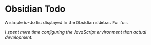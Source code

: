 # Obsidian Todo
A simple to-do list displayed in the Obsidian sidebar. For fun.

*I spent more time configuring the JavaScript environment than actual development.*
